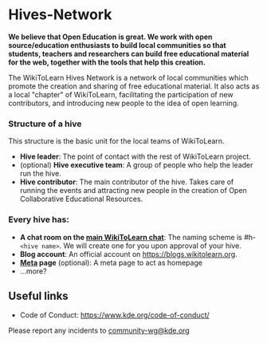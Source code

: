 # Hives-Network

**We believe that Open Education is great. We work with open source/education enthusiasts to build local communities so that students, teachers and researchers can build free educational material for the web, together with the tools that help this creation.**

The WikiToLearn Hives Network is a network of local communities which promote
the creation and sharing of free educational material. It also acts as a local
"chapter" of WikiToLearn, facilitating the participation of new contributors, and introducing new people to the idea of open learning.

### Structure of a hive

This structure is the basic unit for the local teams of WikiToLearn.

* **Hive leader**: The point of contact with the rest of WikiToLearn project.
* (optional) **Hive executive team**: A group of people who help the leader run the hive.
* **Hive contributor**: The main contributor of the hive. Takes care of running the events and attracting new people in the creation of Open Collaborative Educational Resources.

### Every hive has:

* **A chat room on the [main WikiToLearn chat](https://chat.wikitolearn.org)**: The naming scheme is #h-`<hive name>`. We will create one for you upon approval of your hive.
* **Blog account**: An official account on https://blogs.wikitolearn.org.
* **[Meta](https://meta.wikitolearn.org) page** (optional): A meta page to act as homepage
* ...more?

## Useful links
* Code of Conduct: https://www.kde.org/code-of-conduct/

Please report any incidents to [community-wg@kde.org](mailto:community-wg@kde.org)
